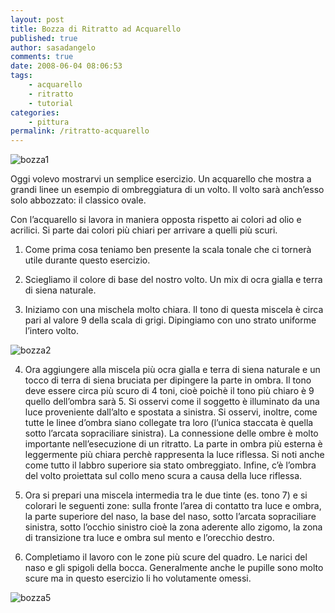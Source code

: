 ```yaml
---
layout: post
title: Bozza di Ritratto ad Acquarello
published: true
author: sasadangelo
comments: true
date: 2008-06-04 08:06:53
tags:
    - acquarello
    - ritratto
    - tutorial
categories:
    - pittura
permalink: /ritratto-acquarello
---
```

![bozza1][1]


  Oggi volevo mostrarvi un semplice esercizio. Un acquarello che mostra a grandi linee un esempio di ombreggiatura di un volto. Il volto sarà anch&#8217;esso solo abbozzato: il classico ovale.





  Con l&#8217;acquarello si lavora in maniera opposta rispetto ai colori ad olio e acrilici. Si parte dai colori più chiari per arrivare a quelli più scuri.



  1. Come prima cosa teniamo ben presente la scala tonale che ci tornerà utile durante questo esercizio.





  2. Sciegliamo il colore di base del nostro volto. Un mix di ocra gialla e terra di siena naturale.



  3. Iniziamo con una mischela molto chiara. Il tono di questa miscela è circa pari al valore 9 della scala di grigi. Dipingiamo con uno strato uniforme l&#8217;intero volto.


![bozza2][2]


  4. Ora aggiungere alla miscela più ocra gialla e terra di siena naturale e un tocco di terra di siena bruciata per dipingere la parte in ombra. Il tono deve essere circa più scuro di 4 toni, cioè poichè il tono più chiaro è 9 quello dell&#8217;ombra sarà 5. Si osservi come il soggetto è illuminato da una luce proveniente dall&#8217;alto e spostata a sinistra. Si osservi, inoltre, come tutte le linee d&#8217;ombra siano collegate tra loro (l&#8217;unica staccata è quella sotto l&#8217;arcata sopraciliare sinistra). La connessione delle ombre è molto importante nell&#8217;esecuzione di un ritratto. La parte in ombra più esterna è leggermente più chiara perchè rappresenta la luce riflessa. Si noti anche come tutto il labbro superiore sia stato ombreggiato. Infine, c&#8217;è l&#8217;ombra del volto proiettata sul collo meno scura a causa della luce riflessa. 



  5. Ora si prepari una miscela intermedia tra le due tinte (es. tono 7) e si colorari le seguenti zone: sulla fronte l&#8217;area di contatto tra luce e ombra, la parte superiore del naso, la base del naso, sotto l&#8217;arcata sopraciliare sinistra, sotto l&#8217;occhio sinistro cioè la zona aderente allo zigomo, la zona di transizione tra luce e ombra sul mento e l&#8217;orecchio destro. 



  6. Completiamo il lavoro con le zone più scure del quadro. Le narici del naso e gli spigoli della bocca. Generalmente anche le pupille sono molto scure ma in questo esercizio li ho volutamente omessi.


![bozza5][3]

 [1]: https://www.disegnoepittura.it/wp-content/uploads/bozza1.jpg "bozza1"
 [2]: https://www.disegnoepittura.it/wp-content/uploads/bozza2.jpg "bozza2"
 [3]: https://www.disegnoepittura.it/wp-content/uploads/bozza5.jpg "bozza5"